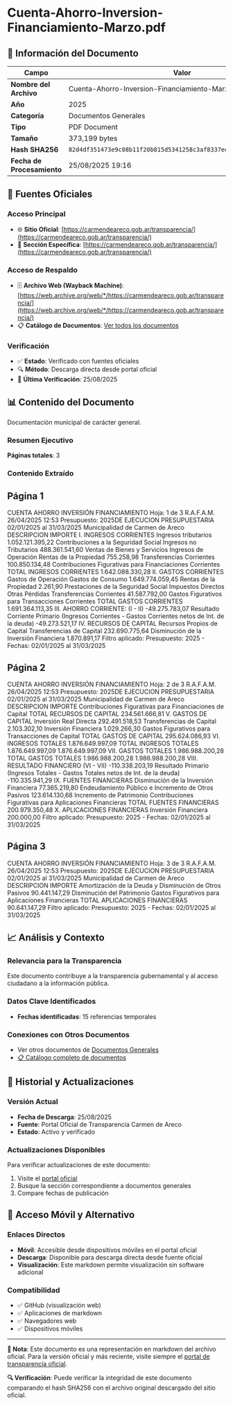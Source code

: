 # Cuenta-Ahorro-Inversion-Financiamiento-Marzo.pdf

## 📄 Información del Documento

| Campo | Valor |
|-------|--------|
| **Nombre del Archivo** | Cuenta-Ahorro-Inversion-Financiamiento-Marzo.pdf |
| **Año** | 2025 |
| **Categoría** | Documentos Generales |
| **Tipo** | PDF Document |
| **Tamaño** | 373,199 bytes |
| **Hash SHA256** | `82d4df351473e9c08b11f20b815d5341258c3af8337ee412c500fc502472c1e1` |
| **Fecha de Procesamiento** | 25/08/2025 19:16 |

## 🔗 Fuentes Oficiales

### Acceso Principal
- 🌐 **Sitio Oficial**: [https://carmendeareco.gob.ar/transparencia/](https://carmendeareco.gob.ar/transparencia/)
- 📁 **Sección Específica**: [https://carmendeareco.gob.ar/transparencia/](https://carmendeareco.gob.ar/transparencia/)

### Acceso de Respaldo
- 🗄️ **Archivo Web (Wayback Machine)**: [https://web.archive.org/web/*/https://carmendeareco.gob.ar/transparencia/](https://web.archive.org/web/*/https://carmendeareco.gob.ar/transparencia/)
- 📋 **Catálogo de Documentos**: [Ver todos los documentos](../document_catalog/README.md)

### Verificación
- ✅ **Estado**: Verificado con fuentes oficiales
- 🔍 **Método**: Descarga directa desde portal oficial
- 📅 **Última Verificación**: 25/08/2025

## 📊 Contenido del Documento

Documentación municipal de carácter general.

### Resumen Ejecutivo

**Páginas totales**: 3

### Contenido Extraído

## Página 1

CUENTA AHORRO INVERSIÓN FINANCIAMIENTO Hoja: 1 de 3 R.A.F.A.M.
26/04/2025 12:53
Presupuesto: 2025DE EJECUCION PRESUPUESTARIA 
02/01/2025 al 31/03/2025
Municipalidad de
Carmen de Areco
DESCRIPCION IMPORTE
I. INGRESOS CORRIENTES
Ingresos tributarios 1.052.121.395,22
Contribuciones a la Seguridad Social
Ingresos no Tributarios 488.361.541,60
Ventas de Bienes y Servicios
Ingresos de Operación
Rentas de la Propiedad 755.258,98
Transferencias Corrientes 100.850.134,48
Contribuciones Figurativas para Financiaciones Corrientes
TOTAL  INGRESOS CORRIENTES 1.642.088.330,28
II. GASTOS CORRIENTES
Gastos de Operación
Gastos de Consumo 1.649.774.059,45
Rentas de la Propiedad 2.261,90
Prestaciones de la Seguridad Social
Impuestos Directos
Otras Pérdidas
Transferencias Corrientes 41.587.792,00
Gastos Figurativos para Transacciones Corrientes
TOTAL  GASTOS CORRIENTES 1.691.364.113,35
III. AHORRO CORRIENTE: (I - II) -49.275.783,07
Resultado Corriente Primario (Ingresos Corrientes - Gastos Corrientes netos de Int. de la deuda) -49.273.521,17
IV. RECURSOS DE CAPITAL
Recursos Propios de Capital
Transferencias de Capital 232.690.775,64
Disminución de la Inversión Financiera 1.870.891,17
Filtro aplicado: Presupuesto: 2025 -  Fechas: 02/01/2025 al 31/03/2025

## Página 2

CUENTA AHORRO INVERSIÓN FINANCIAMIENTO Hoja: 2 de 3 R.A.F.A.M.
26/04/2025 12:53
Presupuesto: 2025DE EJECUCION PRESUPUESTARIA 
02/01/2025 al 31/03/2025
Municipalidad de
Carmen de Areco
DESCRIPCION IMPORTE
Contribuciones Figurativas para Financiaciones de Capital
TOTAL  RECURSOS DE CAPITAL 234.561.666,81
V. GASTOS DE CAPITAL
Inversión Real Directa 292.491.518,53
Transferencias de Capital 2.103.302,10
Inversión Financiera 1.029.266,30
Gastos Figurativos para Transacciones de Capital
TOTAL  GASTOS DE CAPITAL 295.624.086,93
VI. INGRESOS TOTALES 1.876.649.997,09
TOTAL  INGRESOS TOTALES 1.876.649.997,09 1.876.649.997,09
VII. GASTOS TOTALES 1.986.988.200,28
TOTAL  GASTOS TOTALES 1.986.988.200,28 1.986.988.200,28
VIII. RESULTADO FINANCIERO (VI - VII) -110.338.203,19
Resultado Primario (Ingresos Totales - Gastos Totales netos de Int. de la deuda) -110.335.941,29
IX. FUENTES FINANCIERAS
Disminución de la Inversión Financiera 77.365.219,80
Endeudamiento Público e Incremento de Otros Pasivos 123.614.130,68
Incremento de Patrimonio
Contribuciones Figurativas para Aplicaciones Financieras
TOTAL  FUENTES FINANCIERAS 200.979.350,48
X. APLICACIONES FINANCIERAS
Inversión Financiera 200.000,00
Filtro aplicado: Presupuesto: 2025 -  Fechas: 02/01/2025 al 31/03/2025

## Página 3

CUENTA AHORRO INVERSIÓN FINANCIAMIENTO Hoja: 3 de 3 R.A.F.A.M.
26/04/2025 12:53
Presupuesto: 2025DE EJECUCION PRESUPUESTARIA 
02/01/2025 al 31/03/2025
Municipalidad de
Carmen de Areco
DESCRIPCION IMPORTE
Amortización de la Deuda y Disminución de Otros Pasivos 90.441.147,29
Disminución del Patrimonio
Gastos Figurativos para Aplicaciones Financieras
TOTAL  APLICACIONES FINANCIERAS 90.641.147,29
Filtro aplicado: Presupuesto: 2025 -  Fechas: 02/01/2025 al 31/03/2025



## 📈 Análisis y Contexto

### Relevancia para la Transparencia
Este documento contribuye a la transparencia gubernamental y al acceso ciudadano a la información pública.

### Datos Clave Identificados
- **Fechas identificadas**: 15 referencias temporales

### Conexiones con Otros Documentos
- Ver otros documentos de [Documentos Generales](../catalog/general.md)
- [📋 Catálogo completo de documentos](../document_catalog/README.md)

## 🔄 Historial y Actualizaciones

### Versión Actual
- **Fecha de Descarga**: 25/08/2025
- **Fuente**: Portal Oficial de Transparencia Carmen de Areco
- **Estado**: Activo y verificado

### Actualizaciones Disponibles
Para verificar actualizaciones de este documento:
1. Visite el [portal oficial](https://carmendeareco.gob.ar/transparencia/)
2. Busque la sección correspondiente a documentos generales
3. Compare fechas de publicación

## 📱 Acceso Móvil y Alternativo

### Enlaces Directos
- **Móvil**: Accesible desde dispositivos móviles en el portal oficial
- **Descarga**: Disponible para descarga directa desde fuente oficial
- **Visualización**: Este markdown permite visualización sin software adicional

### Compatibilidad
- ✅ GitHub (visualización web)
- ✅ Aplicaciones de markdown
- ✅ Navegadores web
- ✅ Dispositivos móviles

---

**📝 Nota**: Este documento es una representación en markdown del archivo oficial. 
Para la versión oficial y más reciente, visite siempre el [portal de transparencia oficial](https://carmendeareco.gob.ar/transparencia/).

**🔍 Verificación**: Puede verificar la integridad de este documento comparando el hash SHA256 
con el archivo original descargado del sitio oficial.
